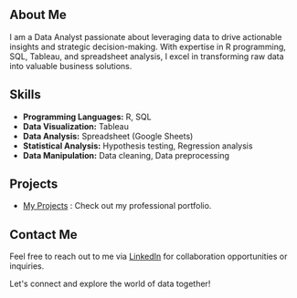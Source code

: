 ## About Me
I am a Data Analyst passionate about leveraging data to drive actionable insights and strategic decision-making. With expertise in R programming, SQL, Tableau, and spreadsheet analysis, I excel in transforming raw data into valuable business solutions.

## Skills
- **Programming Languages:** R, SQL
- **Data Visualization:** Tableau
- **Data Analysis:** Spreadsheet (Google Sheets)
- **Statistical Analysis:** Hypothesis testing, Regression analysis
- **Data Manipulation:** Data cleaning, Data preprocessing

## Projects
- [My Projects](https://sirius-ife.github.io/my_projects/) : Check out my professional portfolio.

## Contact Me
Feel free to reach out to me via [LinkedIn](https://www.linkedin.com/in/ifeoluwa-abe-02858a244/) for collaboration opportunities or inquiries.

Let's connect and explore the world of data together!


